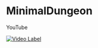 # MinimalDungeon
YouTube

[![Video Label](http://img.youtube.com/vi/W8NWEmtiQQg/0.jpg)](https://youtu.be/W8NWEmtiQQg)
